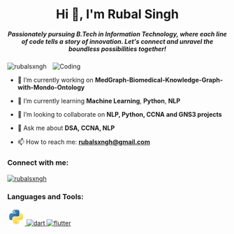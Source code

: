<h1 align="center">Hi 👋, I'm Rubal Singh</h1>
<h5 align="center">Passionately pursuing B.Tech in Information Technology, where each line of code tells a story of innovation. Let's connect and unravel the boundless possibilities together!</h5>
<img align="right" alt="Coding" width="400" src="https://media1.giphy.com/media/qgQUggAC3Pfv687qPC/giphy.gif?cid=ecf05e47k2n6a0c9snt2xflpt5f2gprm6tzff9w4gxaiwrsp&rid=giphy.gif&ct=g"/>
<p align="left"> <img src="https://komarev.com/ghpvc/?username=rubalsxngh&label=Profile%20views&color=0e75b6&style=flat" alt="rubalsxngh" /> </p>

- 🔭 I’m currently working on **MedGraph-Biomedical-Knowledge-Graph-with-Mondo-Ontology**

- 🌱 I’m currently learning **Machine Learning**, **Python**, **NLP**

- 👯 I’m looking to collaborate on **NLP, Python, CCNA and GNS3 projects**

- 💬 Ask me about **DSA, CCNA, NLP**

- 📫 How to reach me: **rubalsxngh@gmail.com**

<h3 align="left">Connect with me:</h3>
<p align="left">
<a href="https://linkedin.com/in/rubalsxngh" target="blank"><img align="center" src="https://raw.githubusercontent.com/rahuldkjain/github-profile-readme-generator/master/src/images/icons/Social/linked-in-alt.svg" alt="rubalsxngh" height="30" width="40" /></a>
</p>

<h3 align="left">Languages and Tools:</h3>
<p align="left"> 
<a href="https://www.python.org" target="_blank" rel="noreferrer"> <img src="https://raw.githubusercontent.com/devicons/devicon/master/icons/python/python-original.svg" alt="python" width="40" height="40"/> </a>
<a href="https://dart.dev" target="_blank" rel="noreferrer"> <img src="https://www.vectorlogo.zone/logos/dartlang/dartlang-icon.svg" alt="dart" width="40" height="40"/> </a>
<a href="https://flutter.dev" target="_blank" rel="noreferrer"> <img src="https://www.vectorlogo.zone/logos/flutterio/flutterio-icon.svg" alt="flutter" width="40" height="40"/> </a>
</p>
